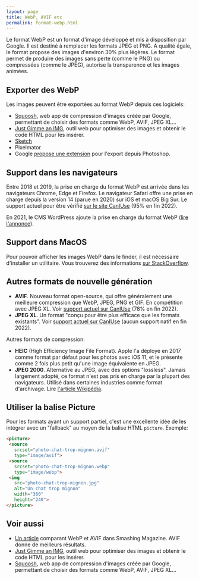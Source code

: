```yaml
---
layout: page
title: WebP, AVIF etc
permalink: format-webp.html
---
```


Le format WebP est un format d'image développé et mis à disposition par Google. Il est destiné à remplacer les formats JPEG et PNG. A qualité égale, le format propose des images d'environ 30% plus légères. Le format permet de produire des images sans perte (comme le PNG) ou compressées (comme le JPEG), autorise la transparence et les images animées.

## Exporter des WebP

Les images peuvent être exportées au format WebP depuis ces logiciels:

- [Squoosh](https://squoosh.app/), web app de compression d'images créée par Google, permettant de choisir des formats comme WebP, AVIF, JPEG XL...
- [Just Gimme an IMG](https://just-gimme-an-img.vercel.app/), outil web pour optimiser des images et obtenir le code HTML pour les insérer.
- [Sketch](https://www.sketch.com/)
- Pixelmator
- Google [propose une extension](https://developers.google.com/speed/webp/docs/webpshop) pour l'export depuis Photoshop.

## Support dans les navigateurs

Entre 2018 et 2019, la prise en charge du format WebP est arrivée dans les navigateurs Chrome, Edge et Firefox. Le navigateur Safari offre une prise en charge depuis la version 14 (parue en 2020) sur iOS et macOS Big Sur. Le support actuel pour être vérifié [sur le site CanIUse](https://caniuse.com/webp) (95% en fin 2022).

En 2021, le CMS WordPress ajoute la prise en charge du format WebP ([lire l'annonce](https://make.wordpress.org/core/2021/06/07/wordpress-5-8-adds-webp-support/)).

## Support dans MacOS

Pour pouvoir afficher les images WebP dans le finder, il est nécessaire d'installer un utilitaire. Vous trouverez des informations [sur StackOverflow](https://apple.stackexchange.com/questions/285698/webp-support-on-macos-is-it-indended-to-actually-work).

## Autres formats de nouvelle génération

- **AVIF**. Nouveau format open-source, qui offre généralement une meilleure compression que WebP, JPEG, PNG et GIF. En compétition avec JPEG XL. Voir [support actuel sur CanIUse](https://caniuse.com/avif) (78% en fin 2022).
- **JPEG XL**. Un format "conçu pour être plus efficace que les formats existants". Voir [support actuel sur CanIUse](https://caniuse.com/jpegxl) (aucun support natif en fin 2022).

Autres formats de compression:

- **HEIC** (High Efficiency Image File Format). Apple l'a déployé en 2017 comme format par défaut pour les photos avec iOS 11, et le présente comme 2 fois plus petit qu'une image équivalente en JPEG.  
- **JPEG 2000**. Alternative au JPEG, avec des options "lossless". Jamais largement adopté, ce format n'est pas pris en charge par la plupart des navigateurs. Utilisé dans certaines industries comme format d'archivage. Lire [l'article Wikipédia](https://fr.wikipedia.org/wiki/JPEG_2000).

## Utiliser la balise Picture

Pour les formats ayant un support partiel, c'est une excellente idée de les intégrer avec un "fallback" au moyen de la balise HTML `picture`. Exemple:

```html
<picture>
 <source 
   srcset="photo-chat-trop-mignon.avif" 
   type="image/avif">
 <source 
   srcset="photo-chat-trop-mignon.webp" 
   type="image/webp">
 <img 
   src="photo-chat-trop-mignon.jpg" 
   alt="Un chat trop mignon" 
   width="360" 
   height="240">
</picture>
```

## Voir aussi

- [Un article](https://www.smashingmagazine.com/2021/09/modern-image-formats-avif-webp/) comparant WebP et AVIF dans Smashing Magazine. AVIF donne de meilleurs résultats.
- [Just Gimme an IMG](https://just-gimme-an-img.vercel.app/), outil web pour optimiser des images et obtenir le code HTML pour les insérer.
- [Squoosh](https://squoosh.app/), web app de compression d'images créée par Google, permettant de choisir des formats comme WebP, AVIF, JPEG XL...
